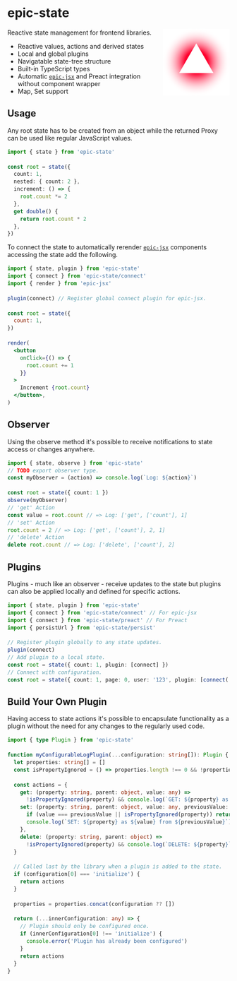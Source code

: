 # epic-state

<img align="right" src="https://github.com/tobua/epic-state/raw/main/logo.svg" width="30%" alt="State Logo" />

Reactive state management for frontend libraries.

- Reactive values, actions and derived states
- Local and global plugins
- Navigatable state-tree structure
- Built-in TypeScript types
- Automatic [`epic-jsx`](https://github.com/tobua/epic-jsx) and Preact integration without component wrapper
- Map, Set support

## Usage

Any root state has to be created from an object while the returned Proxy can be used like regular JavaScript values.

```ts
import { state } from 'epic-state'

const root = state({
  count: 1,
  nested: { count: 2 },
  increment: () => {
    root.count *= 2
  },
  get double() {
    return root.count * 2
  },
})
```

To connect the state to automatically rerender [`epic-jsx`](https://github.com/tobua/epic-jsx) components accessing the state add the following.

```jsx
import { state, plugin } from 'epic-state'
import { connect } from 'epic-state/connect'
import { render } from 'epic-jsx'

plugin(connect) // Register global connect plugin for epic-jsx.

const root = state({
  count: 1,
})

render(
  <button
    onClick={() => {
      root.count += 1
    }}
  >
    Increment {root.count}
  </button>,
)
```

## Observer

Using the observe method it's possible to receive notifications to state access or changes anywhere.

```ts
import { state, observe } from 'epic-state'
// TODO export observer type.
const myObserver = (action) => console.log(`Log: ${action}`)

const root = state({ count: 1 })
observe(myObserver)
// 'get' Action
const value = root.count // => Log: ['get', ['count'], 1]
// 'set' Action
root.count = 2 // => Log: ['get', ['count'], 2, 1]
// 'delete' Action
delete root.count // => Log: ['delete', ['count'], 2]
```

## Plugins

Plugins - much like an observer - receive updates to the state but plugins can also be applied locally and defined for specific actions.

```ts
import { state, plugin } from 'epic-state'
import { connect } from 'epic-state/connect' // For epic-jsx
import { connect } from 'epic-state/preact' // For Preact
import { persistUrl } from 'epic-state/persist'

// Register plugin globally to any state updates.
plugin(connect)
// Add plugin to a local state.
const root = state({ count: 1, plugin: [connect] })
// Connect with configuration.
const root = state({ count: 1, page: 0, user: '123', plugin: [connect('page', 'user')] })
```

## Build Your Own Plugin

Having access to state actions it's possible to encapsulate functionality as a plugin without the need for any changes to the regularly used code.

```ts
import { type Plugin } from 'epic-state'

function myConfigurableLogPlugin(...configuration: string[]): Plugin {
  let properties: string[] = []
  const isPropertyIgnored = () => properties.length !== 0 && !properties.includes(property)

  const actions = {
    get: (property: string, parent: object, value: any) =>
      !isPropertyIgnored(property) && console.log(`GET: ${property} as ${value}`),
    set: (property: string, parent: object, value: any, previousValue: any) => {
      if (value === previousValue || isPropertyIgnored(property)) return
      console.log(`SET: ${property} as ${value} from ${previousValue}`)
    },
    delete: (property: string, parent: object) =>
      !isPropertyIgnored(property) && console.log(`DELETE: ${property}`),
  }

  // Called last by the library when a plugin is added to the state.
  if (configuration[0] === 'initialize') {
    return actions
  }

  properties = properties.concat(configuration ?? [])

  return (...innerConfiguration: any) => {
    // Plugin should only be configured once.
    if (innerConfiguration[0] !== 'initialize') {
      console.error('Plugin has already been configured')
    }
    return actions
  }
}
```
